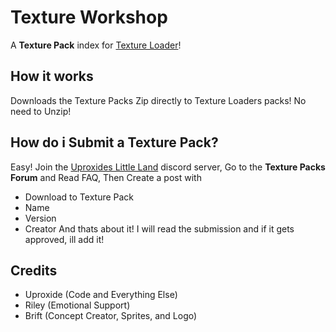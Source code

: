 # Texture Workshop

A **Texture Pack** index for [Texture Loader](mod:geode.texture-loader)!

## How it works
Downloads the Texture Packs Zip directly to Texture Loaders packs! No need to Unzip!

## How do i Submit a Texture Pack?
Easy!
Join the [Uproxides Little Land](https://discord.gg/pUGPY9hQ22) discord server,
Go to the **Texture Packs Forum** and Read FAQ, Then Create a post with
- Download to Texture Pack
- Name
- Version
- Creator
And thats about it! I will read the submission and if it gets approved, ill add it!

## Credits
- Uproxide (Code and Everything Else)
- Riley (Emotional Support)
- Brift (Concept Creator, Sprites, and Logo)
